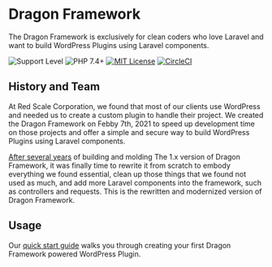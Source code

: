# Dragon Framework
The Dragon Framework is exclusively for clean coders who love Laravel and want to build WordPress Plugins using Laravel components.

![Support Level][support-level-image] ![PHP 7.4+][php-image] [![MIT License][license-image]][license-url] [![CircleCI][circleci-image]][circleci-url]

## History and Team
At Red Scale Corporation, we found that most of our clients use WordPress and needed us to create a custom plugin to handle their project. We created the Dragon Framework on Febby 7th, 2021 to speed up development time on those projects and offer a simple and secure way to build WordPress Plugins using Laravel components.

[After several years](https://gitlab.com/dragon-public/framework) of building and molding The 1.x version of Dragon Framework, it was finally time to rewrite it from scratch to embody everything we found essential, clean up those things that we found not used as much, and add more Laravel components into the framework, such as controllers and requests. This is the rewritten and modernized version of Dragon Framework.

## Usage

Our [quick start guide](https://dragon-framework-docs.readthedocs.io/en/latest/quick-start) walks you through creating your first Dragon Framework powered WordPress Plugin.

[support-level-image]: https://img.shields.io/badge/support-active-green.svg
[php-image]: https://img.shields.io/badge/php-8.1%2B-green.svg
[license-image]: https://img.shields.io/badge/License-MIT-blue.svg
[license-url]: https://github.com/red-scale-dragon/framework/blob/main/LICENSE
[circleci-image]: https://dl.circleci.com/status-badge/img/circleci/6h7a9jeaexCsPtfh9E9gvT/Q9sMKQn7AQLQemJZosTHjJ/tree/main.svg?style=shield
[circleci-url]: https://dl.circleci.com/status-badge/redirect/circleci/6h7a9jeaexCsPtfh9E9gvT/Q9sMKQn7AQLQemJZosTHjJ/tree/main
